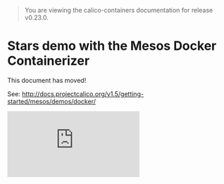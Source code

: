 > You are viewing the calico-containers documentation for release v0.23.0.

# Stars demo with the Mesos Docker Containerizer

This document has moved!

See: http://docs.projectcalico.org/v1.5/getting-started/mesos/demos/docker/

[![Analytics](https://calico-ga-beacon.appspot.com/UA-52125893-3/calico-containers/docs/mesos/stars-demo/README.md?pixel)](https://github.com/igrigorik/ga-beacon)